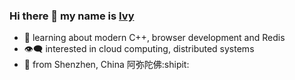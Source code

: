 ### Hi there 👋 my name is [Ivy](https://www.linkedin.com/in/yixian-z-098a7b177/)
- 🌱 learning about modern C++, browser development and Redis 
- :eye_speech_bubble: interested in cloud computing, distributed systems
- 🔭 from Shenzhen, China 
阿弥陀佛:shipit:
